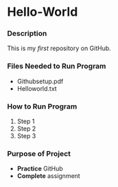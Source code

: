 # Hello-World

### Description
This is my *first* repository on GitHub.

### Files Needed to Run Program
- Githubsetup.pdf
- Helloworld.txt

### How to Run Program
1. Step 1
2. Step 2
3. Step 3

### Purpose of Project
- **Practice** GitHub 
- **Complete** assignment
